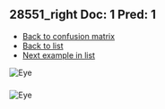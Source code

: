 ## 28551_right Doc: 1 Pred: 1
- [Back to confusion matrix](https://github.com/juliandewit/kaggle_retinopathy/blob/master/matrix.md)
- [Back to list](https://github.com/juliandewit/kaggle_retinopathy/blob/master/lists/11/list.md)
- [Next example in list](https://github.com/juliandewit/kaggle_retinopathy/blob/master/lists/11/28/2858_left.md)

![Eye](https://retinopaty.blob.core.windows.net/size1024/28551_right_1.jpeg)

### 

![Eye]()
